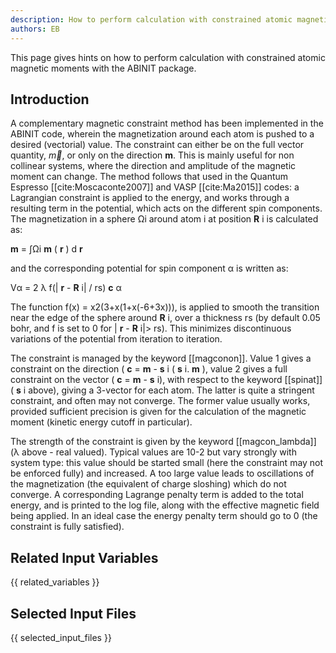 ```yaml
---
description: How to perform calculation with constrained atomic magnetic moments
authors: EB
---
```

<!--- This is the source file for this topics. Can be edited. -->

This page gives hints on how to perform calculation with constrained atomic magnetic moments with the ABINIT package.

## Introduction

A complementary magnetic constraint method has been implemented in the ABINIT
code, wherein the magnetization around each atom is pushed to a desired
(vectorial) value. The constraint can either be on the full vector quantity,
$\vec{m}$, or only on the direction **m**. This is mainly useful for non
collinear systems, where the direction and amplitude of the magnetic moment
can change. The method follows that used in the Quantum Espresso
[[cite:Moscaconte2007]] and VASP [[cite:Ma2015]] codes: a Lagrangian
constraint is applied to the energy, and works through a resulting term in the
potential, which acts on the different spin components. The magnetization in a
sphere  Ωi around atom i at position **R** i is calculated as:

**m** = ∫Ωi **m** ( **r** ) d **r**

and the corresponding potential for spin component α is written as:

Vα = 2 λ f(| **r** - **R** i| / rs) **c** α

The function f(x) = x2(3+x(1+x(-6+3x))), is applied to smooth the transition
near the edge of the sphere around **R** i, over a thickness rs (by default
0.05 bohr, and f is set to 0 for | **r** - **R** i|> rs). This minimizes
discontinuous variations of the potential from iteration to iteration.

The constraint is managed by the keyword [[magconon]]. Value 1 gives a
constraint on the direction ( **c** = **m** \- **s** i ( **s** i. **m** ),
value 2 gives a full constraint on the vector ( **c** = **m** \- **s** i),
with respect to the keyword [[spinat]] ( **s** i above), giving a 3-vector for
each atom. The latter is quite a stringent constraint, and often may not
converge. The former value usually works, provided sufficient precision is
given for the calculation of the magnetic moment (kinetic energy cutoff in
particular).

The strength of the constraint is given by the keyword [[magcon_lambda]] (λ
above - real valued). Typical values are 10-2 but vary strongly with system
type: this value should be started small (here the constraint may not be
enforced fully) and increased. A too large value leads to oscillations of the
magnetization (the equivalent of charge sloshing) which do not converge. A
corresponding Lagrange penalty term is added to the total energy, and is
printed to the log file, along with the effective magnetic field being
applied. In an ideal case the energy penalty term should go to 0 (the
constraint is fully satisfied).



## Related Input Variables

{{ related_variables }}

## Selected Input Files

{{ selected_input_files }}


